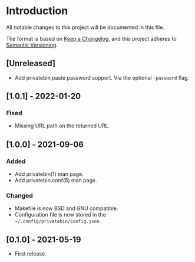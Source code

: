 # Introduction
All notable changes to this project will be documented in this file.

The format is based on [Keep a
Changelog](https://keepachangelog.com/en/1.0.0/), and this project
adheres to [Semantic Versioning](https://semver.org/spec/v2.0.0.html).

## [Unreleased]

- Add privatebin paste password support. Via the optional `-password`
  flag.

## [1.0.1] - 2022-01-20
### Fixed
- Missing URL path on the returned URL.

## [1.0.0] - 2021-09-06
### Added
- Add privatebin(1) man page.
- Add privatebin.conf(5) man page.

### Changed
- Makefile is now BSD and GNU compatible.
- Configuration file is now stored in the `~/.config/privatebin/config.json`.

## [0.1.0] - 2021-05-19
- First release.
